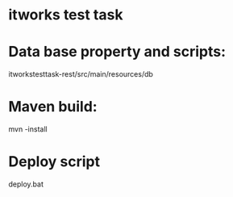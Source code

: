 # itworks test task

# Data base property and scripts:
itworkstesttask-rest/src/main/resources/db

# Maven build:
mvn -install

# Deploy script 
deploy.bat